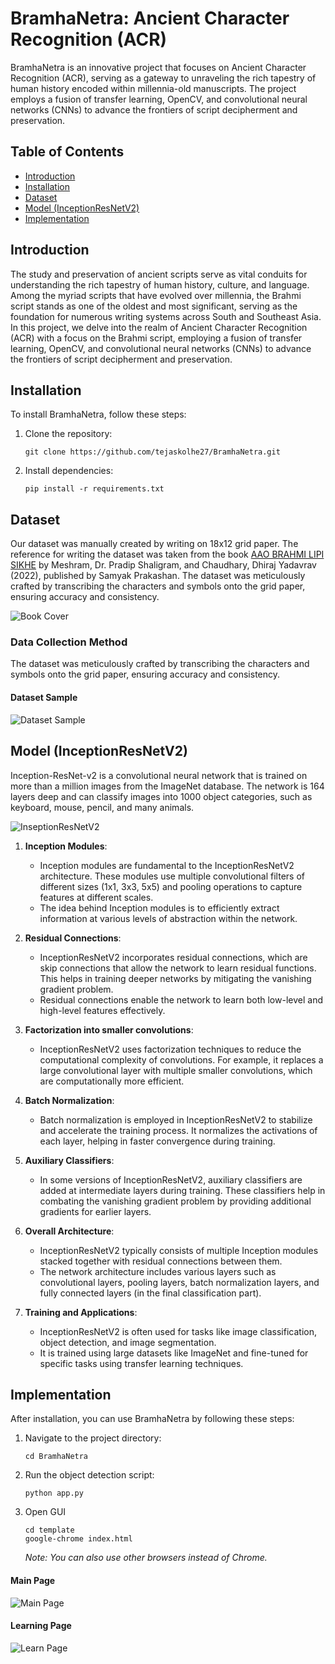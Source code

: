 
# BramhaNetra: Ancient Character Recognition (ACR)

BramhaNetra is an innovative project that focuses on Ancient Character Recognition (ACR), serving as a gateway to unraveling the rich tapestry of human history encoded within millennia-old manuscripts. The project employs a fusion of transfer learning, OpenCV, and convolutional neural networks (CNNs) to advance the frontiers of script decipherment and preservation.

## Table of Contents

- [Introduction](#introduction)
- [Installation](#installation)
- [Dataset](#dataset)
- [Model (InceptionResNetV2)](#model-inceptionresnetv2)
- [Implementation](#implementation)

## Introduction

The study and preservation of ancient scripts serve as vital conduits for understanding the rich tapestry of human history, culture, and language. Among the myriad scripts that have evolved over millennia, the Brahmi script stands as one of the oldest and most significant, serving as the foundation for numerous writing systems across South and Southeast Asia. In this project, we delve into the realm of Ancient Character Recognition (ACR) with a focus on the Brahmi script, employing a fusion of transfer learning, OpenCV, and convolutional neural networks (CNNs) to advance the frontiers of script decipherment and preservation.

## Installation

To install BramhaNetra, follow these steps:

1. Clone the repository:
   ```
   git clone https://github.com/tejaskolhe27/BramhaNetra.git
   ```
2. Install dependencies:
   ```
   pip install -r requirements.txt
   ```

## Dataset

Our dataset was manually created by writing on 18x12 grid paper. The reference for writing the dataset was taken from the book [AAO BRAHMI LIPI SIKHE](https://amzn.in/d/ewtohZ2) by Meshram, Dr. Pradip Shaligram, and Chaudhary, Dhiraj Yadavrav (2022), published by Samyak Prakashan. The dataset was meticulously crafted by transcribing the characters and symbols onto the grid paper, ensuring accuracy and consistency.

![Book Cover](template\assets\img\refbook.jpg)

### Data Collection Method

The dataset was meticulously crafted by transcribing the characters and symbols onto the grid paper, ensuring accuracy and consistency.

#### Dataset Sample

![Dataset Sample](dataset1.jpg)

## Model (InceptionResNetV2)

Inception-ResNet-v2 is a convolutional neural network that is trained on more than a million images from the ImageNet database. The network is 164 layers deep and can classify images into 1000 object categories, such as keyboard, mouse, pencil, and many animals.

![InseptionResNetV2](./model.png)

1. **Inception Modules**:
   - Inception modules are fundamental to the InceptionResNetV2 architecture. These modules use multiple convolutional filters of different sizes (1x1, 3x3, 5x5) and pooling operations to capture features at different scales.
   - The idea behind Inception modules is to efficiently extract information at various levels of abstraction within the network.

2. **Residual Connections**:
   - InceptionResNetV2 incorporates residual connections, which are skip connections that allow the network to learn residual functions. This helps in training deeper networks by mitigating the vanishing gradient problem.
   - Residual connections enable the network to learn both low-level and high-level features effectively.

3. **Factorization into smaller convolutions**:
   - InceptionResNetV2 uses factorization techniques to reduce the computational complexity of convolutions. For example, it replaces a large convolutional layer with multiple smaller convolutions, which are computationally more efficient.

4. **Batch Normalization**:
   - Batch normalization is employed in InceptionResNetV2 to stabilize and accelerate the training process. It normalizes the activations of each layer, helping in faster convergence during training.

5. **Auxiliary Classifiers**:
   - In some versions of InceptionResNetV2, auxiliary classifiers are added at intermediate layers during training. These classifiers help in combating the vanishing gradient problem by providing additional gradients for earlier layers.

6. **Overall Architecture**:
   - InceptionResNetV2 typically consists of multiple Inception modules stacked together with residual connections between them.
   - The network architecture includes various layers such as convolutional layers, pooling layers, batch normalization layers, and fully connected layers (in the final classification part).

7. **Training and Applications**:
   - InceptionResNetV2 is often used for tasks like image classification, object detection, and image segmentation.
   - It is trained using large datasets like ImageNet and fine-tuned for specific tasks using transfer learning techniques.

## Implementation

After installation, you can use BramhaNetra by following these steps:

1. Navigate to the project directory:
   ```
   cd BramhaNetra
   ```
2. Run the object detection script:
   ```
   python app.py
   ```
3. Open GUI
   ```
   cd template
   google-chrome index.html
   ```
   *Note: You can also use other browsers instead of Chrome.*

#### Main Page
![Main Page](./SS1.png)

#### Learning Page 
![Learn Page](./SS2.png)

